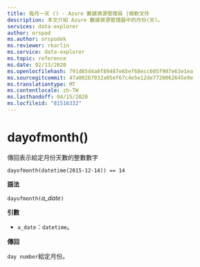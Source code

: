 ```yaml
---
title: 每月一天 () - Azure 數據資源管理員 |微軟文件
description: 本文介紹 Azure 數據資源管理器中的月份(天)。
services: data-explorer
author: orspod
ms.author: orspodek
ms.reviewer: rkarlin
ms.service: data-explorer
ms.topic: reference
ms.date: 02/13/2020
ms.openlocfilehash: 791d85d4a8f89487e65ef68ecc605f907e63e1ea
ms.sourcegitcommit: 47a002b7032a05ef67c4e5e12de7720062645e9e
ms.translationtype: MT
ms.contentlocale: zh-TW
ms.lasthandoff: 04/15/2020
ms.locfileid: "81516332"
---
```

# <a name="dayofmonth"></a>dayofmonth()

傳回表示給定月份天數的整數數字

```kusto
dayofmonth(datetime(2015-12-14)) == 14
```

**語法**

`dayofmonth(`*a_date*`)`

**引數**

* `a_date`：`datetime`。

**傳回**

`day number`給定月份。